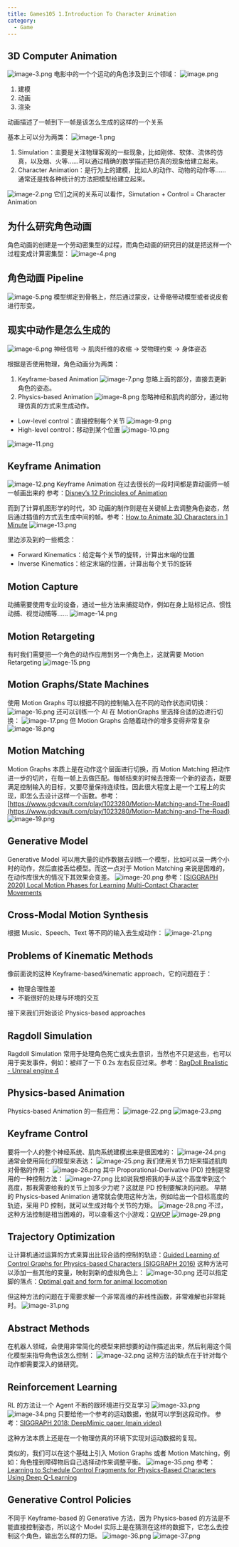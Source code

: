 ```yaml
---
title: Games105 1.Introduction To Character Animation
category:
  - Game
---
```


## 3D Computer Animation

![image-3.png](/images/Pub_Note_IntroductionToCharacterAnimation/image-3.png)
电影中的一个个运动的角色涉及到三个领域：
![image.png](/images/Pub_Note_IntroductionToCharacterAnimation/image.png)

1. 建模
2. 动画
3. 渲染

动画描述了一帧到下一帧是该怎么生成的这样的一个关系

基本上可以分为两类：
![image-1.png](/images/Pub_Note_IntroductionToCharacterAnimation/image-1.png)

1. Simulation：主要是关注物理客观的一些现象，比如刚体、软体、流体的仿真，以及烟、火等……可以通过精确的数学描述把仿真的现象给建立起来。
2. Character Animation：是行为上的建模，比如人的动作、动物的动作等……通常还是找各种统计的方法把模型给建立起来。

![image-2.png](/images/Pub_Note_IntroductionToCharacterAnimation/image-2.png)
它们之间的关系可以看作，Simutation + Control = Character Animation

## 为什么研究角色动画

角色动画的创建是一个劳动密集型的过程，而角色动画的研究目的就是把这样一个过程变成计算密集型：
![image-4.png](/images/Pub_Note_IntroductionToCharacterAnimation/image-4.png)

## 角色动画 Pipeline

![image-5.png](/images/Pub_Note_IntroductionToCharacterAnimation/image-5.png)
模型绑定到骨骼上，然后通过蒙皮，让骨骼带动模型或者说皮套进行形变。

## 现实中动作是怎么生成的

![image-6.png](/images/Pub_Note_IntroductionToCharacterAnimation/image-6.png)
神经信号 -> 肌肉纤维的收缩 -> 受物理约束 -> 身体姿态

根据是否使用物理，角色动画分为两类：

1. Keyframe-based Animation
   ![image-7.png](/images/Pub_Note_IntroductionToCharacterAnimation/image-7.png)
   忽略上面的部分，直接去更新角色的姿态。
2. Physics-based Animation
   ![image-8.png](/images/Pub_Note_IntroductionToCharacterAnimation/image-8.png)
   忽略神经和肌肉的部分，通过物理仿真的方式来生成动作。

- Low-level control：直接控制每个关节
  ![image-9.png](/images/Pub_Note_IntroductionToCharacterAnimation/image-9.png)
- High-level control：移动到某个位置
  ![image-10.png](/images/Pub_Note_IntroductionToCharacterAnimation/image-10.png)

![image-11.png](/images/Pub_Note_IntroductionToCharacterAnimation/image-11.png)

## Keyframe Animation

![image-12.png](/images/Pub_Note_IntroductionToCharacterAnimation/image-12.png)
Keyframe Animation 在过去很长的一段时间都是靠动画师一帧一帧画出来的
参考：[Disney’s 12 Principles of Animation](https://the12principles.tumblr.com/)

而到了计算机图形学的时代，3D 动画的制作则是在关键帧上去调整角色姿态，然后通过插值的方式去生成中间的帧。参考：[How to Animate 3D Characters in 1 Minute](https://www.youtube.com/watch?v=TjJLIuFKA20)
![image-13.png](/images/Pub_Note_IntroductionToCharacterAnimation/image-13.png)

里边涉及到的一些概念：

- Forward Kinematics：给定每个关节的旋转，计算出末端的位置
- Inverse Kinematics：给定末端的位置，计算出每个关节的旋转

## Motion Capture

动捕需要使用专业的设备，通过一些方法来捕捉动作，例如在身上贴标记点、惯性动捕、视觉动捕等……
![image-14.png](/images/Pub_Note_IntroductionToCharacterAnimation/image-14.png)

## Motion Retargeting

有时我们需要把一个角色的动作应用到另一个角色上，这就需要 Motion Retargeting
![image-15.png](/images/Pub_Note_IntroductionToCharacterAnimation/image-15.png)

## Motion Graphs/State Machines

使用 Motion Graphs 可以根据不同的控制输入在不同的动作状态间切换：
![image-16.png](/images/Pub_Note_IntroductionToCharacterAnimation/image-16.png)
还可以训练一个 AI 在 MotionGraphs 里选择合适的边进行切换：
![image-17.png](/images/Pub_Note_IntroductionToCharacterAnimation/image-17.png)
但 Motion Graphs 会随着动作的增多变得非常复杂
![image-18.png](/images/Pub_Note_IntroductionToCharacterAnimation/image-18.png)

## Motion Matching

Motion Graphs 本质上是在动作这个层面进行切换，而 Motion Matching 把动作进一步的切片，在每一帧上去做匹配。每帧结束的时候去搜索一个新的姿态，既要满足控制输入的目标，又要尽量保持连续性。因此很大程度上是一个工程上的实现，即怎么去设计这样一个函数。参考：[https://www.gdcvault.com/play/1023280/Motion-Matching-and-The-Road](https://www.gdcvault.com/play/1023280/Motion-Matching-and-The-Road)
![image-19.png](/images/Pub_Note_IntroductionToCharacterAnimation/image-19.png)

## Generative Model

Generative Model 可以用大量的动作数据去训练一个模型，比如可以录一两个小时的动作，然后直接丢给模型。而这一点对于 Motion Matching 来说是困难的，在动作库很大的情况下其效果会变差。
![image-20.png](/images/Pub_Note_IntroductionToCharacterAnimation/image-20.png)
参考：[[SIGGRAPH 2020] Local Motion Phases for Learning Multi-Contact Character Movements](https://www.youtube.com/watch?v=Rzj3k3yerDk)

## Cross-Modal Motion Synthesis

根据 Music、Speech、Text 等不同的输入去生成动作：
![image-21.png](/images/Pub_Note_IntroductionToCharacterAnimation/image-21.png)

## Problems of Kinematic Methods

像前面说的这种 Keyframe-based/kinematic approach，它的问题在于：

- 物理合理性差
- 不能很好的处理与环境的交互

接下来我们开始谈论 Physics-based approaches

## Ragdoll Simulation

Ragdoll Simulation 常用于处理角色死亡或失去意识，当然也不只是这些，也可以用于突发事件，例如：被绊了一下 0.2s 左右反应过来。参考：[RagDoll Realistic - Unreal engine 4](https://www.youtube.com/watch?v=4pWBtoGzwwE)

## Physics-based Animation

Physics-based Animation 的一些应用：
![image-22.png](/images/Pub_Note_IntroductionToCharacterAnimation/image-22.png)
![image-23.png](/images/Pub_Note_IntroductionToCharacterAnimation/image-23.png)

## Keyframe Control

要将一个人的整个神经系统、肌肉系统建模出来是很困难的：
![image-24.png](/images/Pub_Note_IntroductionToCharacterAnimation/image-24.png)
通常会使用简化的模型来表达：
![image-25.png](/images/Pub_Note_IntroductionToCharacterAnimation/image-25.png)
我们使用关节力矩来描述肌肉对骨骼的作用：
![image-26.png](/images/Pub_Note_IntroductionToCharacterAnimation/image-26.png)
其中 Proporational-Derivative (PD) 控制是常用的一种控制方法：
![image-27.png](/images/Pub_Note_IntroductionToCharacterAnimation/image-27.png)
比如说我想把我的手从这个高度举到这个高度，那我需要给我的关节上加多少力呢？这就是 PD 控制要解决的问题。
早期的 Physics-based Animation 通常就会使用这种方法，例如给出一个目标高度的轨迹，采用 PD 控制，就可以生成对每个关节的力矩。
![image-28.png](/images/Pub_Note_IntroductionToCharacterAnimation/image-28.png)
不过，这种方法控制是相当困难的，可以查看这个小游戏：[QWOP](https://www.youtube.com/watch?v=YbYOsE7JyXs)
![image-29.png](/images/Pub_Note_IntroductionToCharacterAnimation/image-29.png)

## Trajectory Optimization

让计算机通过运算的方式来算出比较合适的控制的轨迹：[Guided Learning of Control Graphs for Physics-based Characters (SIGGRAPH 2016)](https://www.youtube.com/watch?v=QJbCfhRkcyg)
这种方法可以添加一些其他的变量，映射到新的虚拟角色上：
![image-30.png](/images/Pub_Note_IntroductionToCharacterAnimation/image-30.png)
还可以指定脚的落点：[Optimal gait and form for animal locomotion](https://dl.acm.org/doi/10.1145/1531326.1531366)

但这种方法的问题在于需要求解一个非常高维的非线性函数，非常难解也非常耗时。
![image-31.png](/images/Pub_Note_IntroductionToCharacterAnimation/image-31.png)

## Abstract Methods

在机器人领域，会使用非常简化的模型来把想要的动作描述出来，然后利用这个简化模型来指导角色该怎么控制：
![image-32.png](/images/Pub_Note_IntroductionToCharacterAnimation/image-32.png)
这种方法的缺点在于针对每个动作都需要深入的做研究。

## Reinforcement Learning

RL 的方法让一个 Agent 不断的跟环境进行交互学习
![image-33.png](/images/Pub_Note_IntroductionToCharacterAnimation/image-33.png)
![image-34.png](/images/Pub_Note_IntroductionToCharacterAnimation/image-34.png)
只要给他一个参考的运动数据，他就可以学到这段动作。
参考：[SIGGRAPH 2018: DeepMimic paper (main video)](https://www.youtube.com/watch?v=vppFvq2quQ0)

这种方法本质上还是在一个物理仿真的环境下实现对运动数据的复现。

类似的，我们可以在这个基础上引入 Motion Graphs 或者 Motion Matching，例如：角色撞到障碍物后自己选择动作来调整平衡。
![image-35.png](/images/Pub_Note_IntroductionToCharacterAnimation/image-35.png)
参考：[Learning to Schedule Control Fragments for Physics-Based Characters Using Deep Q-Learning](https://dl.acm.org/doi/10.1145/3072959.3083723)

## Generative Control Policies

不同于 Keyframe-based 的 Generative 方法，因为 Physics-based 的方法是不能直接控制姿态，所以这个 Model 实际上是在猜测在这样的数据下，它怎么去控制这个角色，输出怎么样的力矩。
![image-36.png](/images/Pub_Note_IntroductionToCharacterAnimation/image-36.png)
![image-37.png](/images/Pub_Note_IntroductionToCharacterAnimation/image-37.png)
